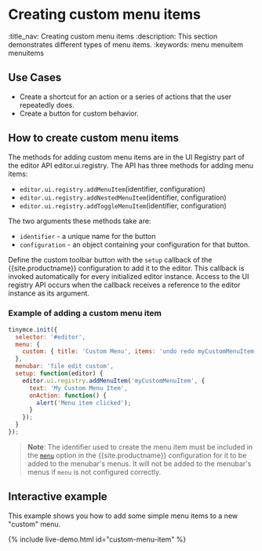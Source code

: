 # Creating custom menu items
:title_nav: Creating custom menu items
:description: This section demonstrates different types of menu items.
:keywords: menu menuitem menuitems

## Use Cases

* Create a shortcut for an action or a series of actions that the user repeatedly does.
* Create a button for custom behavior.

## How to create custom menu items

The methods for adding custom menu items are in the UI Registry part of the editor API editor.ui.registry. The API has three methods for adding menu items:

* `editor.ui.registry.addMenuItem`(identifier, configuration)
* `editor.ui.registry.addNestedMenuItem`(identifier, configuration)
* `editor.ui.registry.addToggleMenuItem`(identifier, configuration)

The two arguments these methods take are:

* `identifier` - a unique name for the button
* `configuration` - an object containing your configuration for that button.

Define the custom toolbar button with the `setup` callback of the {{site.productname}} configuration to add it to the editor. This callback is invoked automatically for every initialized editor instance. Access to the UI registry API occurs when the callback receives a reference to the editor instance as its argument.

### Example of adding a custom menu item

```js
tinymce.init({
  selector: '#editor',
  menu: {
    custom: { title: 'Custom Menu', items: 'undo redo myCustomMenuItem' }
  },
  menubar: 'file edit custom',
  setup: function(editor) {
    editor.ui.registry.addMenuItem('myCustomMenuItem', {
      text: 'My Custom Menu Item',
      onAction: function() {
        alert('Menu item clicked');
      }
    });
  }
});
```

> **Note**: The identifier used to create the menu item must be included in the [`menu`]({{site.baseurl}}/interface/menus/menus-configuration-options/#menu) option in the {{site.productname}} configuration for it to be added to the menubar's menus. It will not be added to the menubar's menus if `menu` is not configured correctly.

## Interactive example

This example shows you how to add some simple menu items to a new "custom" menu.

{% include live-demo.html id="custom-menu-item" %}
